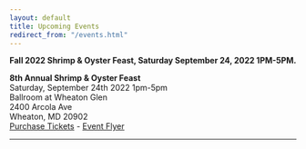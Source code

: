 ```yaml
---
layout: default
title: Upcoming Events
redirect_from: "/events.html"
---
```


<p><strong>Fall 2022 Shrimp & Oyster Feast, Saturday September 24, 2022 1PM-5PM.</strong>
<p><strong>8th Annual Shrimp & Oyster Feast</strong>
<br />Saturday, September 24th 2022 1pm-5pm
<br />Ballroom at Wheaton Glen
<br />2400 Arcola Ave
<br />Wheaton, MD 20902
<br /><a href="{{ '/events/2022-shrimp-and-oyster' | relative_url }}">Purchase Tickets</a> - <a href="{{ '/assets/files/2022_Shrimp_Oyster_Feast_Flyer.pdf' | relative_url }}" target="_blank">Event Flyer</a></p>
<hr> 
